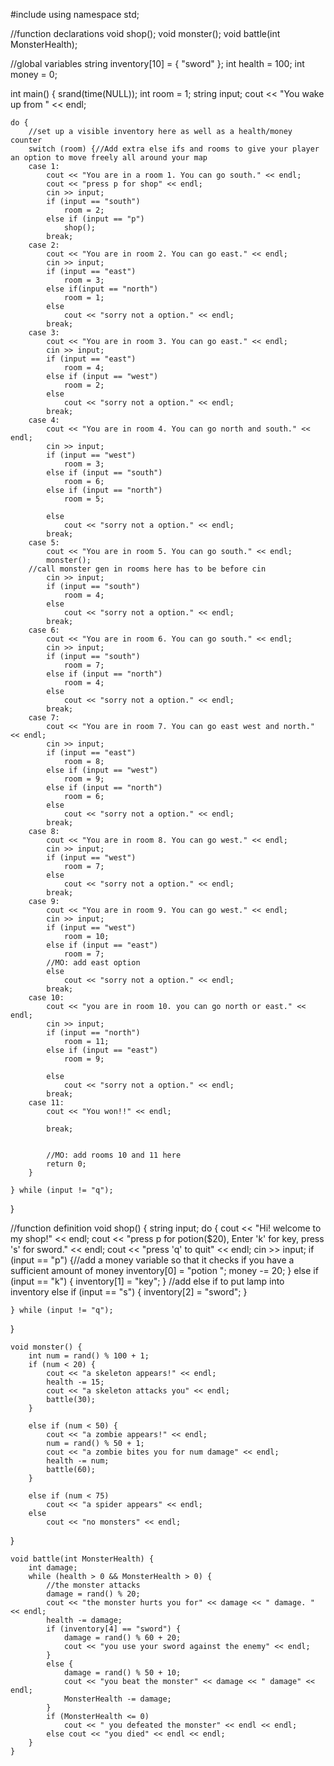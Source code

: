 #include<iostream>
using namespace std;

//function declarations
void shop();
void monster();
void battle(int MonsterHealth);

//global variables
string inventory[10] = { "sword" };
int health = 100;
int money = 0;

int main() {
	srand(time(NULL));
	int room = 1;
	string input;
	cout << "You wake up from  " << endl;




	do {
		//set up a visible inventory here as well as a health/money counter
		switch (room) {//Add extra else ifs and rooms to give your player an option to move freely all around your map
		case 1:
			cout << "You are in a room 1. You can go south." << endl;
			cout << "press p for shop" << endl;
			cin >> input;
			if (input == "south")
				room = 2;
			else if (input == "p")
				shop();
			break;
		case 2:
			cout << "You are in room 2. You can go east." << endl;
			cin >> input;
			if (input == "east")
				room = 3;
			else if(input == "north")
				room = 1;
			else
				cout << "sorry not a option." << endl;
			break;
		case 3:
			cout << "You are in room 3. You can go east." << endl;
			cin >> input;
			if (input == "east")
				room = 4;
			else if (input == "west")
				room = 2;
			else
				cout << "sorry not a option." << endl;
			break;
		case 4:
			cout << "You are in room 4. You can go north and south." << endl;
			cin >> input;
			if (input == "west")
				room = 3;
			else if (input == "south")
				room = 6;
			else if (input == "north")
				room = 5;

			else
				cout << "sorry not a option." << endl;
			break;
		case 5:
			cout << "You are in room 5. You can go south." << endl;
			monster();
		//call monster gen in rooms here has to be before cin
			cin >> input;
			if (input == "south")
				room = 4;
			else
				cout << "sorry not a option." << endl;
			break;
		case 6:
			cout << "You are in room 6. You can go south." << endl;
			cin >> input;
			if (input == "south")
				room = 7;
			else if (input == "north")
				room = 4;
			else 
				cout << "sorry not a option." << endl;
			break;
		case 7:
			cout << "You are in room 7. You can go east west and north." << endl;
			cin >> input;
			if (input == "east")
				room = 8;
			else if (input == "west")
				room = 9;
			else if (input == "north")
				room = 6;
			else
				cout << "sorry not a option." << endl;
			break;
		case 8:
			cout << "You are in room 8. You can go west." << endl;
			cin >> input;
			if (input == "west")
				room = 7;
			else
				cout << "sorry not a option." << endl;
			break;
		case 9:
			cout << "You are in room 9. You can go west." << endl;
			cin >> input;
			if (input == "west")
				room = 10;
			else if (input == "east")
				room = 7;
			//MO: add east option
			else
				cout << "sorry not a option." << endl;
			break;
		case 10:
			cout << "you are in room 10. you can go north or east." << endl;
			cin >> input;
			if (input == "north")
				room = 11;
			else if (input == "east")
				room = 9;

			else
				cout << "sorry not a option." << endl;
			break;
		case 11:
			cout << "You won!!" << endl;
			
			break;
			

			//MO: add rooms 10 and 11 here
			return 0;
		}

	} while (input != "q");
}
	

//function definition
	void shop() {
	string input;
	do {
		cout << "Hi! welcome to my shop!" << endl;
		cout << "press p for potion($20), Enter 'k' for key, press 's' for sword." << endl;
		cout << "press 'q' to quit" << endl;
		cin >> input;
		if (input == "p") {//add a money variable so that it checks if you have a sufficient amount of money
			inventory[0] = "potion ";
			money -= 20;
		}
		else if (input == "k") {
			inventory[1] = "key";
		}
		//add else if to put lamp into inventory
		else if (input == "s") {
			inventory[2] = "sword";
		}

	} while (input != "q");
} 

	void monster() {
		int num = rand() % 100 + 1;
		if (num < 20) {
			cout << "a skeleton appears!" << endl;
			health -= 15;
			cout << "a skeleton attacks you" << endl;
			battle(30);
		}
	
        else if (num < 50) {
			cout << "a zombie appears!" << endl;
			num = rand() % 50 + 1;
			cout << "a zombie bites you for num damage" << endl;
			health -= num;
			battle(60);
		}

		else if (num < 75)
			cout << "a spider appears" << endl;
		else
			cout << "no monsters" << endl;

}

	void battle(int MonsterHealth) {
		int damage;
		while (health > 0 && MonsterHealth > 0) {
			//the monster attacks
			damage = rand() % 20;
			cout << "the monster hurts you for" << damage << " damage. " << endl;
			health -= damage;
			if (inventory[4] == "sword") {
				damage = rand() % 60 + 20;
				cout << "you use your sword against the enemy" << endl;
			}
			else {
				damage = rand() % 50 + 10;
				cout << "you beat the monster" << damage << " damage" << endl;
				MonsterHealth -= damage;
			}
			if (MonsterHealth <= 0)
				cout << " you defeated the monster" << endl << endl;
			else cout << "you died" << endl << endl;
		}
	}
